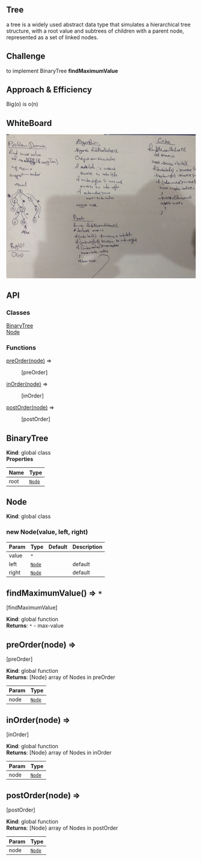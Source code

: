 ## Tree
a tree is a widely used abstract data type that simulates a hierarchical tree structure, with a root value and subtrees of children with a parent node, represented as a set of linked nodes.

## Challenge
to implement BinaryTree **findMaximumValue**

## Approach & Efficiency
Big(o) is o(n)

## WhiteBoard
<img src="../../assets/cc-16.jpg" />

## API


### Classes

<dl>
<dt><a href="#BinaryTree">BinaryTree</a></dt>
<dd></dd>
<dt><a href="#Node">Node</a></dt>
<dd></dd>
</dl>

### Functions

<dl>
<dt><a href="#preOrder">preOrder(node)</a> ⇒</dt>
<dd><p>[preOrder]</p>
</dd>
<dt><a href="#inOrder">inOrder(node)</a> ⇒</dt>
<dd><p>[inOrder]</p>
</dd>
<dt><a href="#postOrder">postOrder(node)</a> ⇒</dt>
<dd><p>[postOrder]</p>
</dd>
</dl>

<a name="BinaryTree"></a>

## BinaryTree
**Kind**: global class  
**Properties**

| Name | Type |
| --- | --- |
| root | [<code>Node</code>](#Node) |

<a name="Node"></a>

## Node
**Kind**: global class  
<a name="new_Node_new"></a>

### new Node(value, left, right)

| Param | Type | Default | Description |
| --- | --- | --- | --- |
| value | <code>\*</code> |  |  |
| left | [<code>Node</code>](#Node) | <code></code> | default |
| right | [<code>Node</code>](#Node) | <code></code> | default |


## findMaximumValue() ⇒ <code>\*</code>
[findMaximumValue]

**Kind**: global function  
**Returns**: <code>\*</code> - max-value  

<a name="preOrder"></a>

## preOrder(node) ⇒
[preOrder]

**Kind**: global function  
**Returns**: [Node}  array of Nodes in preOrder  

| Param | Type |
| --- | --- |
| node | [<code>Node</code>](#Node) |

<a name="inOrder"></a>

## inOrder(node) ⇒
[inOrder]

**Kind**: global function  
**Returns**: [Node}  array of Nodes in inOrder  

| Param | Type |
| --- | --- |
| node | [<code>Node</code>](#Node) |

<a name="postOrder"></a>

## postOrder(node) ⇒
[postOrder]

**Kind**: global function  
**Returns**: [Node}  array of Nodes in postOrder  

| Param | Type |
| --- | --- |
| node | [<code>Node</code>](#Node) |

<a name="findMaximumValue"></a>
